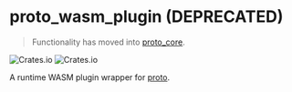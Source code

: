 # proto_wasm_plugin (DEPRECATED)

> Functionality has moved into [proto_core](https://crates.io/crates/proto_core).

![Crates.io](https://img.shields.io/crates/v/proto_wasm_plugin) ![Crates.io](https://img.shields.io/crates/d/proto_wasm_plugin)

A runtime WASM plugin wrapper for [proto](https://moonrepo.dev/proto).
